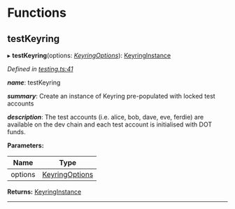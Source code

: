 

# Functions

<a id="testkeyring"></a>

##  testKeyring

▸ **testKeyring**(options: *[KeyringOptions](_types_.md#keyringoptions)*): [KeyringInstance](../interfaces/_types_.keyringinstance.md)

*Defined in [testing.ts:41](https://github.com/polkadot-js/common/blob/9f9ceff/packages/keyring/src/testing.ts#L41)*

*__name__*: testKeyring

*__summary__*: Create an instance of Keyring pre-populated with locked test accounts

*__description__*: The test accounts (i.e. alice, bob, dave, eve, ferdie) are available on the dev chain and each test account is initialised with DOT funds.

**Parameters:**

| Name | Type |
| ------ | ------ |
| options | [KeyringOptions](_types_.md#keyringoptions) |

**Returns:** [KeyringInstance](../interfaces/_types_.keyringinstance.md)

___


